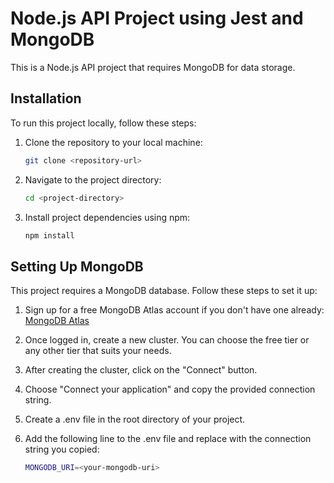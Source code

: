 # Node.js API Project using Jest and MongoDB

This is a Node.js API project that requires MongoDB for data storage.

## Installation

To run this project locally, follow these steps:

1. Clone the repository to your local machine:

   ```bash
   git clone <repository-url>
   ```

2. Navigate to the project directory:

   ```bash
   cd <project-directory>
   ```

3. Install project dependencies using npm:

   ```bash
   npm install
   ```

## Setting Up MongoDB

This project requires a MongoDB database. Follow these steps to set it up:

1. Sign up for a free MongoDB Atlas account if you don't have one already: [MongoDB Atlas](https://www.mongodb.com/cloud/atlas)

2. Once logged in, create a new cluster. You can choose the free tier or any other tier that suits your needs.

3. After creating the cluster, click on the "Connect" button.

4. Choose "Connect your application" and copy the provided connection string.

5. Create a .env file in the root directory of your project.

6. Add the following line to the .env file and replace <your-mongodb-uri> with the connection string you copied:

   ```bash
   MONGODB_URI=<your-mongodb-uri>
   ```